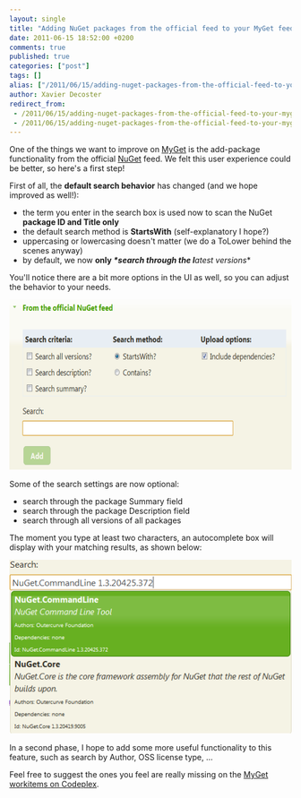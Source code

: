```yaml
---
layout: single
title: "Adding NuGet packages from the official feed to your MyGet feed: some improvements"
date: 2011-06-15 18:52:00 +0200
comments: true
published: true
categories: ["post"]
tags: []
alias: ["/2011/06/15/adding-nuget-packages-from-the-official-feed-to-your-myget-feed-some-improvements/"]
author: Xavier Decoster
redirect_from:
 - /2011/06/15/adding-nuget-packages-from-the-official-feed-to-your-myget-feed-some-improvements/.html
 - /2011/06/15/adding-nuget-packages-from-the-official-feed-to-your-myget-feed-some-improvements/.html
---
```

<p>One of the things we want to improve on <a href="http://www.myget.org" target="_blank">MyGet</a> is the add-package functionality from the official <a href="http://www.nuget.org" target="_blank">NuGet</a> feed. We felt this user experience could be better, so here's a first step!</p>

<p>First of all, the <strong>default search behavior</strong> has changed (and we hope improved as well!):</p>

<ul>
<li>the term you enter in the search box is used now to scan the NuGet <strong>package ID and Title only</strong></li>
<li>the default search method is <strong>StartsWith</strong> (self-explanatory I hope?)</li>
<li>uppercasing or lowercasing doesn't matter (we do a ToLower behind the scenes anyway)</li>
<li>by default, we now <strong>only <em>*search through the l</strong>atest versions</em>*</li>
</ul>

<p>You'll notice there are a bit more options in the UI as well, so you can adjust the behavior to your needs.</p>

<p><img alt="" src="/images/2011-06-15/2011-6-improvedmygetaddpackagefromnugetfeedpart1.png" width="650" height="304" /></p>

<p>Some of the search settings are now optional:</p>

<ul>
<li>search through the package Summary field</li>
<li>search through the package Description field</li>
<li>search through all versions of all packages</li>
</ul>

<div>
  The moment you type at least two characters, an autocomplete box will display with your matching results, as shown below:
</div>

<p><img src="/images/2011-06-15/2011-6-mygetaddofficialnugetpackageautocomplete.png" alt="" /></p>

<p>In a second phase, I hope to add some more useful functionality to this feature, such as search by Author, OSS license type, ...</p>

<p>Feel free to suggest the ones you feel are really missing on the <a href="http://myget.codeplex.com/workitem/4" target="_blank">MyGet workitems on Codeplex</a>.</p>
